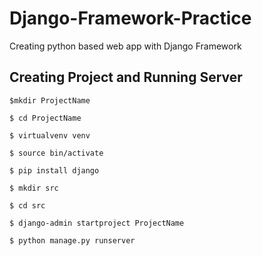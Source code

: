 # Django-Framework-Practice
Creating python based web app with Django Framework

## Creating Project and Running Server
```
$mkdir ProjectName

$ cd ProjectName

$ virtualvenv venv

$ source bin/activate

$ pip install django

$ mkdir src

$ cd src

$ django-admin startproject ProjectName

$ python manage.py runserver
```